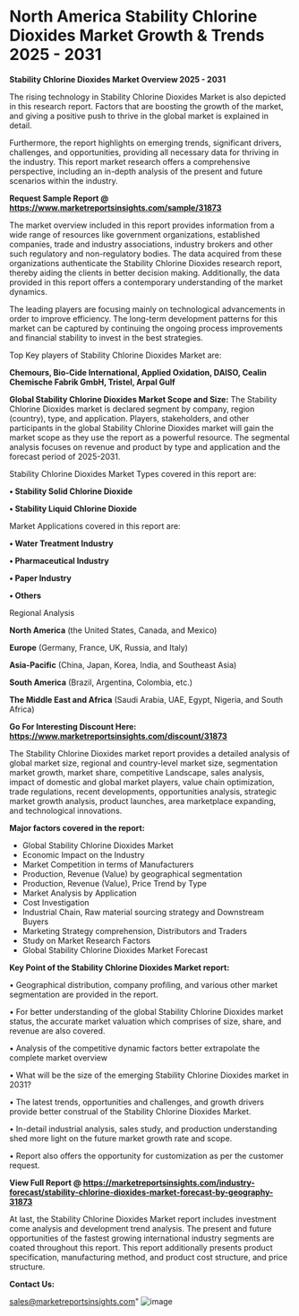  # North America Stability Chlorine Dioxides Market Growth & Trends 2025 - 2031

<Strong> Stability Chlorine Dioxides Market Overview 2025 - 2031</strong>

The rising technology in Stability Chlorine Dioxides Market is also depicted in this research report. Factors that are boosting the growth of the market, and giving a positive push to thrive in the global market is explained in detail.

Furthermore, the report highlights on emerging trends, significant drivers, challenges, and opportunities, providing all necessary data for thriving in the industry. This report market research offers a comprehensive perspective, including an in-depth analysis of the present and future scenarios within the industry.

<strong>Request Sample Report @ <a href=https://www.marketreportsinsights.com/sample/31873>https://www.marketreportsinsights.com/sample/31873</a></strong>

The market overview included in this report provides information from a wide range of resources like government organizations, established companies, trade and industry associations, industry brokers and other such regulatory and non-regulatory bodies. The data acquired from these organizations authenticate the Stability Chlorine Dioxides research report, thereby aiding the clients in better decision making. Additionally, the data provided in this report offers a contemporary understanding of the market dynamics.

The leading players are focusing mainly on technological advancements in order to improve efficiency. The long-term development patterns for this market can be captured by continuing the ongoing process improvements and financial stability to invest in the best strategies.

Top Key players of Stability Chlorine Dioxides Market are:

<strong>Chemours, Bio-Cide International, Applied Oxidation, DAISO, Cealin Chemische Fabrik GmbH, Tristel, Arpal Gulf</strong>

<strong><b>Global Stability Chlorine Dioxides Market Scope and Size:</b></strong>
The Stability Chlorine Dioxides market is declared segment by company, region (country), type, and application. Players, stakeholders, and other participants in the global Stability Chlorine Dioxides market will gain the market scope as they use the report as a powerful resource. The segmental analysis focuses on revenue and product by type and application and the forecast period of 2025-2031.

Stability Chlorine Dioxides Market Types covered in this report are:

<strong>• Stability Solid Chlorine Dioxide

• Stability Liquid Chlorine Dioxide</strong>

Market Applications covered in this report are:

<strong>• Water Treatment Industry

• Pharmaceutical Industry

• Paper Industry

• Others</strong> 

Regional Analysis

<strong>North America</strong> (the United States, Canada, and Mexico)

<strong>Europe</strong> (Germany, France, UK, Russia, and Italy)

<strong>Asia-Pacific</strong> (China, Japan, Korea, India, and Southeast Asia)

<strong>South America</strong> (Brazil, Argentina, Colombia, etc.)

<strong>The Middle East and Africa</strong> (Saudi Arabia, UAE, Egypt, Nigeria, and South Africa)

<strong>Go For Interesting Discount Here: <a href=https://www.marketreportsinsights.com/discount/31873>https://www.marketreportsinsights.com/discount/31873</a></strong>

The Stability Chlorine Dioxides market report provides a detailed analysis of global market size, regional and country-level market size, segmentation market growth, market share, competitive Landscape, sales analysis, impact of domestic and global market players, value chain optimization, trade regulations, recent developments, opportunities analysis, strategic market growth analysis, product launches, area marketplace expanding, and technological innovations.

<strong><b>Major factors covered in the report:</b></strong>
<ul>
  <li>Global Stability Chlorine Dioxides Market </li>
  <li>Economic Impact on the Industry</li>
  <li>Market Competition in terms of Manufacturers</li>
  <li>Production, Revenue (Value) by geographical segmentation</li>
  <li>Production, Revenue (Value), Price Trend by Type</li>
  <li>Market Analysis by Application</li>
  <li>Cost Investigation</li>
  <li>Industrial Chain, Raw material sourcing strategy and Downstream Buyers</li>
  <li>Marketing Strategy comprehension, Distributors and Traders</li>
  <li>Study on Market Research Factors</li>
  <li>Global Stability Chlorine Dioxides Market Forecast</li>
</ul>

<strong><b>Key Point of the Stability Chlorine Dioxides Market report:</b></strong>

• Geographical distribution, company profiling, and various other market segmentation are provided in the report.

• For better understanding of the global Stability Chlorine Dioxides market status, the accurate market valuation which comprises of size, share, and revenue are also covered.

• Analysis of the competitive dynamic factors better extrapolate the complete market overview

• What will be the size of the emerging Stability Chlorine Dioxides market in 2031?

• The latest trends, opportunities and challenges, and growth drivers provide better construal of the Stability Chlorine Dioxides Market.

• In-detail industrial analysis, sales study, and production understanding shed more light on the future market growth rate and scope.

• Report also offers the opportunity for customization as per the customer request.

<strong><b>View Full Report @ <a href=https://marketreportsinsights.com/industry-forecast/stability-chlorine-dioxides-market-forecast-by-geography-31873>https://marketreportsinsights.com/industry-forecast/stability-chlorine-dioxides-market-forecast-by-geography-31873</a></b></strong>


At last, the Stability Chlorine Dioxides Market report includes investment come analysis and development trend analysis. The present and future opportunities of the fastest growing international industry segments are coated throughout this report. This report additionally presents product specification, manufacturing method, and product cost structure, and price structure.

<strong>Contact Us:</strong>

sales@marketreportsinsights.com"
![image](https://github.com/user-attachments/assets/bb7293cd-895b-4936-9c11-277456b9540b)
